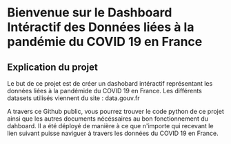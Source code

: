 # Bienvenue sur le Dashboard Intéractif des Données liées à la pandémie du COVID 19 en France


## Explication du projet 

Le but de ce projet est de créer un dashobard intéractif représentant les données liées à la pandémide du COVID 19 en France. Les différents datasets utilisés viennent du site : data.gouv.fr

A travers ce Github public, vous pourrez trouver le code python de ce projet ainsi que les autres documents nécéssaires au bon fonctionnement du dahboard. Il a été déployé de manière à ce que n'importe qui recevant le lien suivant puisse naviguer à travers les données du COVID 19 en France. 
